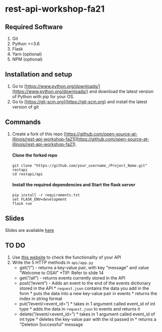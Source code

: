 # rest-api-workshop-fa21

## Required Software

1. Git
2. Python >=3.6
3. Flask
3. Yarn (optional)
4. NPM (optional)

## Installation and setup
1. Go to [https://www.python.org/downloads/](https://www.python.org/downloads/) and download the latest version of Python with pip for your OS.
2. Go to [https://git-scm.org](https://git-scm.org) and install the latest version of git

## Commands
1. Create a fork of this repo [https://github.com/open-source-at-illinois/rest-api-workshop-fa21](https://github.com/open-source-at-illinois/rest-api-workshop-fa21).
    #### Clone the forked repo
    ```
    git clone "https://github.com/your_username_/Project_Name.git" restapi
    cd restapi/api
    ```

    #### Install the required dependencies and Start the flask server

    ```
    pip install -r requirements.txt
    set FLASK_ENV=development
    flask run
    ```
    
 ## Slides
 
 Slides are available [here](https://docs.google.com/presentation/d/1h9fZWnbsCb1VJbUKKmM8I5FSmuKwkM_s4Kwb4TonTq0/edit?usp=sharing)
 
 ## TO DO
 
 1. Use [this website](https://freebie.opensourceatillinois.com/) to check the functionality of your API
 2. Write the 5 HTTP methods in `api/app.py`
    * get(“/”) - returns a key-value pair, with key "message" and value "Welcome to OSAI"
            *TIP: Refer to slide 14  
    * get(“/all”) - returns events currently stored in the API
    * post(“/event”) - Adds an event to the end of the events dictionary stored in the API
            * `request.json` contains the data you add in the form
            * puts the data into a new key-value pair in events
            * returns the index in string format  
    * put(“/event/<event_id>”)
            * takes in 1 argument called event_id of int type
            * adds the data in `request.json` to events and returns it 
    * delete(“/event/<event_id>”)
            * takes in 1 argument called event_id of int type
            * deletes the key-value pair with the id passed in
            * returns a "Deletion Successful" message
   
